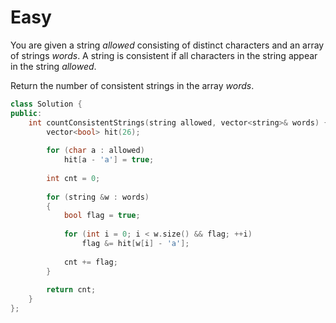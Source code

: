 # Easy

You are given a string $allowed$ consisting of distinct characters and an array of strings $words$. A string is consistent if all characters in the string appear in the string $allowed$.

Return the number of consistent strings in the array $words$.

```cpp
class Solution {
public:
    int countConsistentStrings(string allowed, vector<string>& words) {
        vector<bool> hit(26);
        
        for (char a : allowed)
            hit[a - 'a'] = true;
        
        int cnt = 0;
        
        for (string &w : words)
        {
            bool flag = true;
            
            for (int i = 0; i < w.size() && flag; ++i)
                flag &= hit[w[i] - 'a'];
            
            cnt += flag;
        }
        
        return cnt;
    }
};
```
